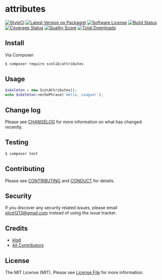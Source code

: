 # attributes

[![StyleCI][ico-styleci]][link-styleci]
[![Latest Version on Packagist][ico-version]][link-packagist]
[![Software License][ico-license]](LICENSE.md)
[![Build Status][ico-travis]][link-travis]
[![Coverage Status][ico-scrutinizer]][link-scrutinizer]
[![Quality Score][ico-code-quality]][link-code-quality]
[![Total Downloads][ico-downloads]][link-downloads]


## Install

Via Composer

``` bash
$ composer require scolib/attributes
```

## Usage

``` php
$skeleton = new Sco\Attributes();
echo $skeleton->echoPhrase('Hello, League!');
```

## Change log

Please see [CHANGELOG](CHANGELOG.md) for more information on what has changed recently.

## Testing

``` bash
$ composer test
```

## Contributing

Please see [CONTRIBUTING](CONTRIBUTING.md) and [CONDUCT](CONDUCT.md) for details.

## Security

If you discover any security related issues, please email slice1213@gmail.com instead of using the issue tracker.

## Credits

- [klgd][link-author]
- [All Contributors][link-contributors]

## License

The MIT License (MIT). Please see [License File](LICENSE.md) for more information.

[ico-styleci]: https://styleci.io/repos/93938609/shield?branch=master
[ico-version]: https://img.shields.io/packagist/v/ScoLib/attributes.svg?style=flat-square
[ico-license]: https://img.shields.io/badge/license-MIT-brightgreen.svg?style=flat-square
[ico-travis]: https://img.shields.io/travis/ScoLib/attributes/master.svg?style=flat-square
[ico-scrutinizer]: https://img.shields.io/scrutinizer/coverage/g/ScoLib/attributes.svg?style=flat-square
[ico-code-quality]: https://img.shields.io/scrutinizer/g/ScoLib/attributes.svg?style=flat-square
[ico-downloads]: https://img.shields.io/packagist/dt/ScoLib/attributes.svg?style=flat-square

[link-styleci]: https://styleci.io/repos/93938609
[link-packagist]: https://packagist.org/packages/ScoLib/attributes
[link-travis]: https://travis-ci.org/ScoLib/attributes
[link-scrutinizer]: https://scrutinizer-ci.com/g/ScoLib/attributes/code-structure
[link-code-quality]: https://scrutinizer-ci.com/g/ScoLib/attributes
[link-downloads]: https://packagist.org/packages/ScoLib/attributes
[link-author]: https://github.com/klgd
[link-contributors]: ../../contributors
